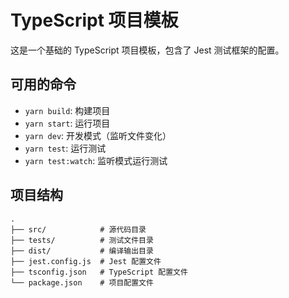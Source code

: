 # TypeScript 项目模板

这是一个基础的 TypeScript 项目模板，包含了 Jest 测试框架的配置。

## 可用的命令

- `yarn build`: 构建项目
- `yarn start`: 运行项目
- `yarn dev`: 开发模式（监听文件变化）
- `yarn test`: 运行测试
- `yarn test:watch`: 监听模式运行测试

## 项目结构

```
.
├── src/            # 源代码目录
├── tests/          # 测试文件目录
├── dist/           # 编译输出目录
├── jest.config.js  # Jest 配置文件
├── tsconfig.json   # TypeScript 配置文件
└── package.json    # 项目配置文件
```

